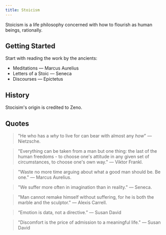```yaml
---
title: Stoicism
---
```


Stoicism is a life philosophy concerned with how to flourish as human beings, rationally.

## Getting Started
Start with reading the work by the ancients:
- Meditations — Marcus Aurelius
- Letters of a Stoic — Seneca
- Discourses — Epictetus
   
## History
Stocisim's origin is credited to Zeno.

## Quotes
> "He who has a *why* to live for can bear with almost any *how*" — Nietzsche.

> "Everything can be taken from a man but one thing: the last of the human freedoms - to choose one's attitude in any given set of circumstances, to choose one's own way." — Viktor Frankl.

> "Waste no more time arguing about what a good man should be. Be one." — Marcus Aurelius.

> "We suffer more often in imagination than in reality." — Seneca.

> "Man cannot remake himself without suffering, for he is both the marble and the sculptor." — Alexis Carrell.

> “Emotion is data, not a directive.” — Susan David

> "Discomfort is the price of admission to a meaningful life." — Susan David

